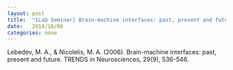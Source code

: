 ```yaml
---
layout: post
title:  "[Lab Seminar] Brain-machine interfaces: past, present and future"
date:   2014/10/08
categories: none
---
```








Lebedev, M. A., & Nicolelis, M. A. (2006). Brain-machine interfaces: past, present and future. TRENDS in Neurosciences, 29(9), 536-546.







 

